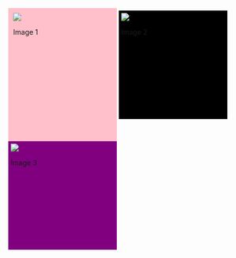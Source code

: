 
<html lang="en">
    <head>
        <meta charset="UTF-8">
        <meta name="viewport" content="width=device-width, initial-scale=1.0">
        <title>Document</title>
    </head>
    <body>
        <div style="width: 200px; height: 250px; padding: 10px; display: inline-block; background-color: pink;">
            <img src="https://www.pngwing.com/en/search?q=polaroid+Frame">
            <p>Image 1</p>
        </div>
        <div style="width: 210px; height: 210px; padding: 5px; display: inline-block; background-color: black;">
            <img src="https://www.pngwing.com/en/search?q=polaroid+Frame">
            <p>Image 2</p>
        </div>
        <div style="width: 210px; height: 210px; padding: 5px; display: inline-block; background-color: purple;">
            <img src="https://www.pngwing.com/en/search?q=polaroid+Frame">
            <p>Image 3</p>
        </div>
    </body>
</html>
